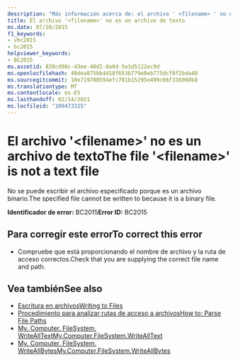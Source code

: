 ```yaml
---
description: "Más información acerca de: el archivo ' <filename> ' no es un archivo de texto"
title: El archivo '<filename>' no es un archivo de texto
ms.date: 07/20/2015
f1_keywords:
- vbc2015
- bc2015
helpviewer_keywords:
- BC2015
ms.assetid: 838cd00c-43ee-48d1-8a0d-5e1d5122ec9d
ms.openlocfilehash: 40dea875bb4418f653b779e0eb775dcf0f2bda40
ms.sourcegitcommit: 10e719780594efc781b15295e499c66f316068b8
ms.translationtype: MT
ms.contentlocale: es-ES
ms.lasthandoff: 02/14/2021
ms.locfileid: "100473325"
---
```

# <a name="the-file-filename-is-not-a-text-file"></a><span data-ttu-id="64441-103">El archivo '\<filename>' no es un archivo de texto</span><span class="sxs-lookup"><span data-stu-id="64441-103">The file '\<filename>' is not a text file</span></span>

<span data-ttu-id="64441-104">No se puede escribir el archivo especificado porque es un archivo binario.</span><span class="sxs-lookup"><span data-stu-id="64441-104">The specified file cannot be written to because it is a binary file.</span></span>  
  
 <span data-ttu-id="64441-105">**Identificador de error:** BC2015</span><span class="sxs-lookup"><span data-stu-id="64441-105">**Error ID:** BC2015</span></span>  
  
## <a name="to-correct-this-error"></a><span data-ttu-id="64441-106">Para corregir este error</span><span class="sxs-lookup"><span data-stu-id="64441-106">To correct this error</span></span>  
  
- <span data-ttu-id="64441-107">Compruebe que está proporcionando el nombre de archivo y la ruta de acceso correctos.</span><span class="sxs-lookup"><span data-stu-id="64441-107">Check that you are supplying the correct file name and path.</span></span>  
  
## <a name="see-also"></a><span data-ttu-id="64441-108">Vea también</span><span class="sxs-lookup"><span data-stu-id="64441-108">See also</span></span>

- [<span data-ttu-id="64441-109">Escritura en archivos</span><span class="sxs-lookup"><span data-stu-id="64441-109">Writing to Files</span></span>](../developing-apps/programming/drives-directories-files/writing-to-files.md)
- [<span data-ttu-id="64441-110">Procedimiento para analizar rutas de acceso a archivos</span><span class="sxs-lookup"><span data-stu-id="64441-110">How to: Parse File Paths</span></span>](../developing-apps/programming/drives-directories-files/how-to-parse-file-paths.md)
- [<span data-ttu-id="64441-111">My. Computer. FileSystem. WriteAllText</span><span class="sxs-lookup"><span data-stu-id="64441-111">My.Computer.FileSystem.WriteAllText</span></span>](xref:Microsoft.VisualBasic.FileIO.FileSystem.WriteAllText%2A)
- [<span data-ttu-id="64441-112">My. Computer. FileSystem. WriteAllBytes</span><span class="sxs-lookup"><span data-stu-id="64441-112">My.Computer.FileSystem.WriteAllBytes</span></span>](xref:Microsoft.VisualBasic.MyServices.FileSystemProxy.WriteAllBytes%2A)
